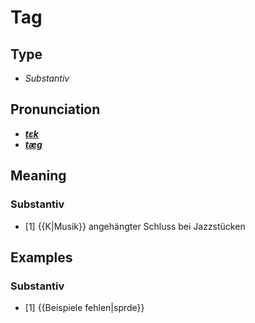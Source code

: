 # Tag
## Type
- _Substantiv_
## Pronunciation
- **_[tɛk](https://commons.wikimedia.org/wiki/File:De-Tag.ogg)_**
- **_[tæɡ](https://commons.wikimedia.org/wiki/File:De-Tag.ogg)_**
## Meaning
### Substantiv
- [1] {{K|Musik}} angehängter Schluss bei Jazzstücken
## Examples
### Substantiv
- [1] {{Beispiele fehlen|sprde}}
